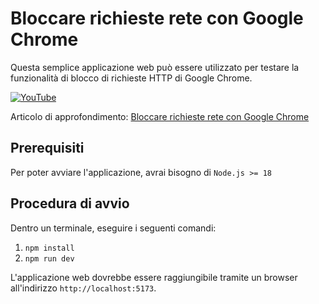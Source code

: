 # Bloccare richieste rete con Google Chrome

Questa semplice applicazione web può essere utilizzato per testare la funzionalità di blocco di richieste HTTP di Google Chrome.

[![YouTube](http://i.ytimg.com/vi/BddfXLgTfkY/hqdefault.jpg)](https://www.youtube.com/watch?v=BddfXLgTfkY)

Articolo di approfondimento: [Bloccare richieste rete con Google Chrome](https://www.dariocapozzi.it/bloccare-richieste-rete-con-google-chrome/)

## Prerequisiti 

Per poter avviare l'applicazione, avrai bisogno di `Node.js >= 18`

## Procedura di avvio

Dentro un terminale, eseguire i seguenti comandi:

1. `npm install`
2. `npm run dev`

L'applicazione web dovrebbe essere raggiungibile tramite un browser all'indirizzo `http://localhost:5173`.
